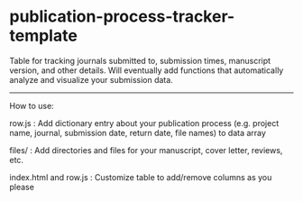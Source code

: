# publication-process-tracker-template

Table for tracking journals submitted to, submission times, manuscript version, and other details. Will eventually add functions that automatically analyze and visualize your submission data.

-------------------

How to use:

row.js : Add dictionary entry about your publication process (e.g. project name, journal, submission date, return date, file names) to data array

files/ : Add directories and files for your manuscript, cover letter, reviews, etc.

index.html and row.js : Customize table to add/remove columns as you please